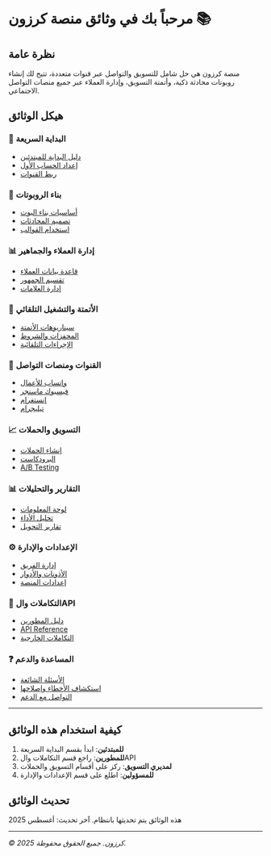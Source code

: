 # مرحباً بك في وثائق منصة كرزون 📚

## نظرة عامة
منصة كرزون هي حل شامل للتسويق والتواصل عبر قنوات متعددة، تتيح لك إنشاء روبوتات محادثة ذكية، وأتمتة التسويق، وإدارة العملاء عبر جميع منصات التواصل الاجتماعي.

## هيكل الوثائق

### 🚀 البداية السريعة
- [دليل البداية للمبتدئين](./البداية-السريعة/دليل-البداية.md)
- [إعداد الحساب الأول](./البداية-السريعة/إعداد-الحساب.md)
- [ربط القنوات](./البداية-السريعة/ربط-القنوات.md)

### 🤖 بناء الروبوتات
- [أساسيات بناء البوت](./بناء-الروبوتات/أساسيات-البناء.md)
- [تصميم المحادثات](./بناء-الروبوتات/تصميم-المحادثات.md)
- [استخدام القوالب](./بناء-الروبوتات/القوالب.md)

### 📊 إدارة العملاء والجماهير
- [قاعدة بيانات العملاء](./إدارة-العملاء/قاعدة-البيانات.md)
- [تقسيم الجمهور](./إدارة-العملاء/تقسيم-الجمهور.md)
- [إدارة العلامات](./إدارة-العملاء/العلامات.md)

### 🔄 الأتمتة والتشغيل التلقائي
- [سيناريوهات الأتمتة](./الأتمتة/السيناريوهات.md)
- [المحفزات والشروط](./الأتمتة/المحفزات.md)
- [الإجراءات التلقائية](./الأتمتة/الإجراءات.md)

### 📱 القنوات ومنصات التواصل
- [واتساب للأعمال](./القنوات/واتساب.md)
- [فيسبوك ماسنجر](./القنوات/فيسبوك.md)
- [إنستغرام](./القنوات/إنستغرام.md)
- [تيليجرام](./القنوات/تيليجرام.md)

### 📈 التسويق والحملات
- [إنشاء الحملات](./التسويق/إنشاء-الحملات.md)
- [البرودكاست](./التسويق/البرودكاست.md)
- [A/B Testing](./التسويق/اختبار-أ-ب.md)

### 📊 التقارير والتحليلات
- [لوحة المعلومات](./التقارير/لوحة-المعلومات.md)
- [تحليل الأداء](./التقارير/تحليل-الأداء.md)
- [تقارير التحويل](./التقارير/تقارير-التحويل.md)

### ⚙️ الإعدادات والإدارة
- [إدارة الفريق](./الإدارة/إدارة-الفريق.md)
- [الأذونات والأدوار](./الإدارة/الأذونات.md)
- [إعدادات المنصة](./الإدارة/إعدادات-المنصة.md)

### 🔌 التكاملات والAPI
- [دليل المطورين](./التطوير/دليل-المطورين.md)
- [API Reference](./التطوير/مرجع-api.md)
- [التكاملات الخارجية](./التطوير/التكاملات.md)

### ❓ المساعدة والدعم
- [الأسئلة الشائعة](./الدعم/الأسئلة-الشائعة.md)
- [استكشاف الأخطاء وإصلاحها](./الدعم/استكشاف-الأخطاء.md)
- [التواصل مع الدعم](./الدعم/التواصل-مع-الدعم.md)

---

## كيفية استخدام هذه الوثائق
1. **للمبتدئين**: ابدأ بقسم البداية السريعة
2. **للمطورين**: راجع قسم التكاملات والAPI
3. **لمديري التسويق**: ركز على أقسام التسويق والحملات
4. **للمسؤولين**: اطلع على قسم الإعدادات والإدارة

## تحديث الوثائق
هذه الوثائق يتم تحديثها بانتظام. آخر تحديث: أغسطس 2025

---
*© 2025 كرزون. جميع الحقوق محفوظة.*
